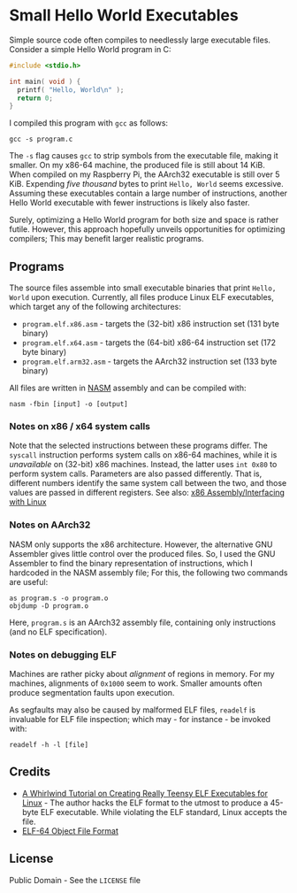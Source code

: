 # Small Hello World Executables

Simple source code often compiles to needlessly large executable files. Consider a simple Hello World program in C:

```c
#include <stdio.h>

int main( void ) {
  printf( "Hello, World\n" );
  return 0;
}
```

I compiled this program with `gcc` as follows:

```
gcc -s program.c
```
The `-s` flag causes `gcc` to strip symbols from the executable file, making it smaller. On my x86-64 machine, the produced file is still about 14 KiB. When compiled on my Raspberry Pi, the AArch32 executable is still over 5 KiB. Expending *five thousand* bytes to print `Hello, World` seems excessive. Assuming these executables contain a large number of instructions, another Hello World executable with fewer instructions is likely also faster.

Surely, optimizing a Hello World program for both size and space is rather futile. However, this approach hopefully unveils opportunities for optimizing compilers; This may benefit larger realistic programs.

## Programs

The source files assemble into small executable binaries that print `Hello, World` upon execution. Currently, all files produce Linux ELF executables, which target any of the following architectures:

* `program.elf.x86.asm` - targets the (32-bit) x86 instruction set (131 byte binary)
* `program.elf.x64.asm` - targets the (64-bit) x86-64 instruction set (172 byte binary)
* `program.elf.arm32.asm` - targets the AArch32 instruction set (133 byte binary)

All files are written in [NASM](https://nasm.us/) assembly and can be compiled with:

```
nasm -fbin [input] -o [output]
```

### Notes on x86 / x64 system calls

Note that the selected instructions between these programs differ. The `syscall` instruction performs system calls on x86-64 machines, while it is *unavailable* on (32-bit) x86 machines. Instead, the latter uses `int 0x80` to perform system calls. Parameters are also passed differently. That is, different numbers identify the same system call between the two, and those values are passed in different registers. See also: [x86 Assembly/Interfacing with Linux](http://en.wikibooks.org/wiki/X86_Assembly/Interfacing_with_Linux)

### Notes on AArch32

NASM only supports the x86 architecture. However, the alternative GNU Assembler gives little control over the produced files. So, I used the GNU Assembler to find the binary representation of instructions, which I hardcoded in the NASM assembly file; For this, the following two commands are useful:

```
as program.s -o program.o
objdump -D program.o
```
Here, `program.s` is an AArch32 assembly file, containing only instructions (and no ELF specification).

### Notes on debugging ELF

Machines are rather picky about *alignment* of regions in memory. For my machines, alignments of `0x1000` seem to work. Smaller amounts often produce segmentation faults upon execution.

As segfaults may also be caused by malformed ELF files, `readelf` is invaluable for ELF file inspection; which may - for instance - be invoked with:

```
readelf -h -l [file]
```

## Credits

* [A Whirlwind Tutorial on Creating Really Teensy ELF Executables for Linux](https://muppetlabs.com/~breadbox/software/tiny/teensy.html) - The author hacks the ELF format to the utmost to produce a 45-byte ELF executable. While violating the ELF standard, Linux accepts the file.
* [ELF-64 Object File Format](https://uclibc.org/docs/elf-64-gen.pdf)

## License

Public Domain - See the `LICENSE` file

